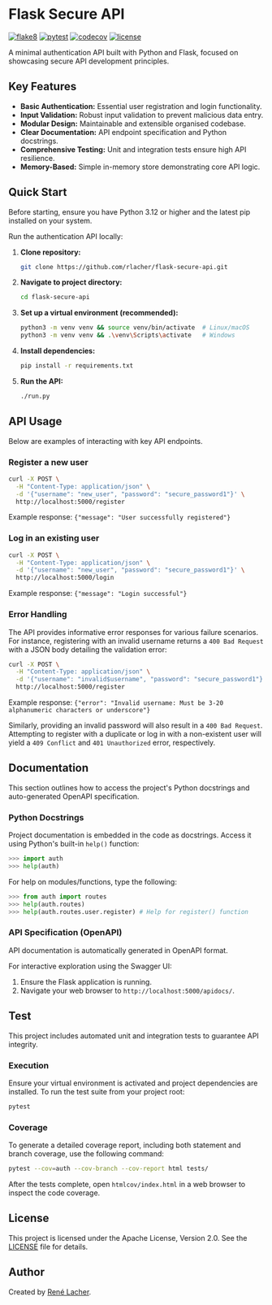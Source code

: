# Flask Secure API

<!-- Badges -->
[![flake8](https://img.shields.io/github/actions/workflow/status/rlacher/flask-secure-api/lint.yml?label=flake8&style=flat)](https://github.com/rlacher/flask-secure-api/actions/workflows/lint.yml)
[![pytest](https://img.shields.io/github/actions/workflow/status/rlacher/flask-secure-api/test.yml?label=pytest&style=flat)](https://github.com/rlacher/flask-secure-api/actions/workflows/test.yml)
[![codecov](https://img.shields.io/codecov/c/github/rlacher/flask-secure-api?style=flat&label=codecov)](https://app.codecov.io/gh/rlacher/flake-secure-api)
[![license](https://img.shields.io/badge/license-Apache%202.0-lightgrey.svg)](http://www.apache.org/licenses/LICENSE-2.0)

A minimal authentication API built with Python and Flask, focused on showcasing secure API development principles.

## Key Features

- **Basic Authentication:** Essential user registration and login functionality.
- **Input Validation:** Robust input validation to prevent malicious data entry.
- **Modular Design:** Maintainable and extensible organised codebase.
- **Clear Documentation:** API endpoint specification and Python docstrings.
- **Comprehensive Testing:** Unit and integration tests ensure high API resilience.
- **Memory-Based:** Simple in-memory store demonstrating core API logic.

## Quick Start

Before starting, ensure you have Python 3.12 or higher and the latest pip installed on your system.

Run the authentication API locally:

1.  **Clone repository:**
    ```bash
    git clone https://github.com/rlacher/flask-secure-api.git
    ```
2.  **Navigate to project directory:**
    ```bash
    cd flask-secure-api
    ```
3.  **Set up a virtual environment (recommended):**
    ```bash
    python3 -m venv venv && source venv/bin/activate  # Linux/macOS
    python3 -m venv venv && .\venv\Scripts\activate   # Windows
    ```
4.  **Install dependencies:**
    ```bash
    pip install -r requirements.txt
    ```
5.  **Run the API:**
    ```bash
    ./run.py
    ```

## API Usage

Below are examples of interacting with key API endpoints.

### Register a new user

```bash
curl -X POST \
  -H "Content-Type: application/json" \
  -d '{"username": "new_user", "password": "secure_password1"}' \
  http://localhost:5000/register
```
Example response: `{"message": "User successfully registered"}`

### Log in an existing user

```bash
curl -X POST \
  -H "Content-Type: application/json" \
  -d '{"username": "new_user", "password": "secure_password1"}' \
  http://localhost:5000/login
```
Example response: `{"message": "Login successful"}`

### Error Handling

The API provides informative error responses for various failure scenarios. For instance, registering with an invalid username returns a `400 Bad Request` with a JSON body detailing the validation error:

```bash
curl -X POST \
  -H "Content-Type: application/json" \
  -d '{"username": "invalid$username", "password": "secure_password1"}' \
  http://localhost:5000/register
```
Example response: `{"error": "Invalid username: Must be 3-20 alphanumeric characters or underscore"}`

Similarly, providing an invalid password will also result in a `400 Bad Request`. Attempting to register with a duplicate or log in with a non-existent user will yield a `409 Conflict` and `401 Unauthorized` error, respectively.

## Documentation

This section outlines how to access the project's  Python docstrings and auto-generated OpenAPI specification.

### Python Docstrings

Project documentation is embedded in the code as docstrings. Access it
using Python's built-in `help()` function:

```python
>>> import auth
>>> help(auth)
```

For help on modules/functions, type the following:

```python
>>> from auth import routes
>>> help(auth.routes)
>>> help(auth.routes.user.register) # Help for register() function
```

### API Specification (OpenAPI)

API documentation is automatically generated in OpenAPI format.

For interactive exploration using the Swagger UI:

1.  Ensure the Flask application is running.
2.  Navigate your web browser to `http://localhost:5000/apidocs/`.

## Test

This project includes automated unit and integration tests to guarantee API integrity.

### Execution

Ensure your virtual environment is activated and project dependencies are installed. To run the test suite from your project root:

```bash
pytest
```

### Coverage

To generate a detailed coverage report, including both statement and branch coverage, use the following command:

```bash
pytest --cov=auth --cov-branch --cov-report html tests/
```
After the tests complete, open `htmlcov/index.html` in a web browser to inspect the code coverage.

## License

This project is licensed under the Apache License, Version 2.0. See the [LICENSE](LICENSE) file for details.

## Author

Created by [René Lacher](https://github.com/rlacher).
